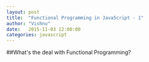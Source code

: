 ```yaml
---
layout: post
title:  "Functional Programming in JavaScript - 1"
author: "Vishnu"
date:   2015-11-03 12:00:00
categories: javascript
---
```

##What's the deal with Functional Programming?